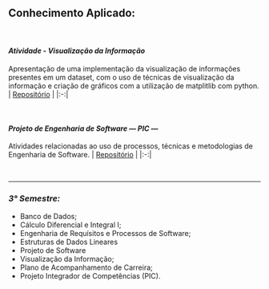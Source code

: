 ## **Conhecimento Aplicado:**

</br>

#### ***Atividade - Visualização da Informação***
Apresentação de uma implementação da visualização de informações presentes em um dataset, com o uso de técnicas de visualização da informação e criação de gráficos com a utilização de matplitlib com python.
| <a href="https://github.com/LoukasLoukanos/Ciencia-da-Computacao/tree/master/SEMESTRES%20BCC%20-%20Conhecimento%20Aplicado/3%C2%B0%20Semestre/Atividade%20-%20Visualiza%C3%A7%C3%A3o%20da%20informa%C3%A7%C3%A3o">Repositório</a> |
|:-:|

</br>

#### ***Projeto de Engenharia de Software — PIC —***
Atividades relacionadas ao uso de processos, técnicas e metodologias de Engenharia de Software.
| <a href="https://github.com/LoukasLoukanos/Ciencia-da-Computacao/tree/master/SEMESTRES%20BCC%20-%20Conhecimento%20Aplicado/3%C2%B0%20Semestre/PIC%20-%20Projeto%20de%20Engenharia%20de%20Software">Repositório</a> |
|:-:|

</br>

<hr>

### ***3° Semestre:***
- Banco de Dados;
- Cálculo Diferencial e Integral I;
- Engenharia de Requísitos e Processos de Software;
- Estruturas de Dados Lineares
- Projeto de Software
- Visualização da Informação;
- Plano de Acompanhamento de Carreira;
- Projeto Integrador de Competências (PIC).